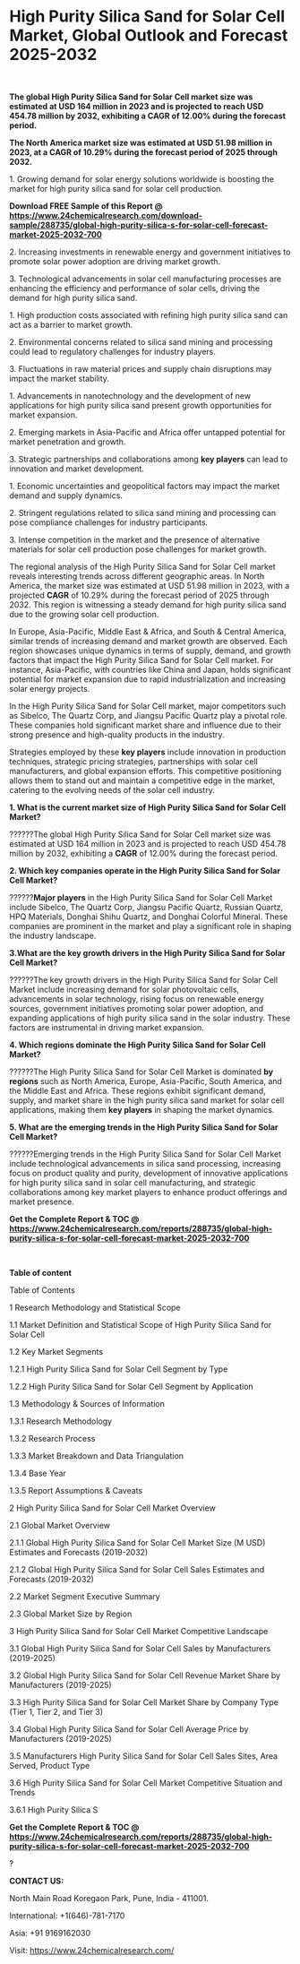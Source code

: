 <h1>High Purity Silica Sand for Solar Cell Market, Global Outlook and Forecast 2025-2032</h1><br/><p><span style="font-size:14px"><strong>The global High Purity Silica Sand for Solar Cell market size was estimated at USD 164 million in 2023 and is projected to reach USD 454.78 million by 2032, exhibiting a <strong>CAGR</strong> of 12.00% during the forecast period.</strong></span></p>
 
 
 
 <p><span style="font-size:14px"><strong>The North America market size was estimated at USD 51.98 million in 2023, at a <strong>CAGR</strong> of 10.29% during the forecast period of 2025 through 2032.</strong></span></p>
 
 
 
 <p><span style="font-size:14px">1. Growing demand for solar energy solutions worldwide is boosting the market for high purity silica sand for solar cell production.</span></p>
 
 
 
 <div><b>Download FREE Sample of this Report @ <a href="https://www.24chemicalresearch.com/download-sample/288735/global-high-purity-silica-s-for-solar-cell-forecast-market-2025-2032-700">https://www.24chemicalresearch.com/download-sample/288735/global-high-purity-silica-s-for-solar-cell-forecast-market-2025-2032-700</a></b></div>
 
 
 
 <p><span style="font-size:14px">2. Increasing investments in renewable energy and government initiatives to promote solar power adoption are driving market growth.</span></p>
 
 
 
 <p><span style="font-size:14px">3. Technological advancements in solar cell manufacturing processes are enhancing the efficiency and performance of solar cells, driving the demand for high purity silica sand.</span></p>
 
 
 
 <p><span style="font-size:14px">1. High production costs associated with refining high purity silica sand can act as a barrier to market growth.</span></p>
 
 
 
 <p><span style="font-size:14px">2. Environmental concerns related to silica sand mining and processing could lead to regulatory challenges for industry players.</span></p>
 
 
 
 <p><span style="font-size:14px">3. Fluctuations in raw material prices and supply chain disruptions may impact the market stability.</span></p>
 
 
 
 <p><span style="font-size:14px">1. Advancements in nanotechnology and the development of new applications for high purity silica sand present growth opportunities for market expansion.</span></p>
 
 
 
 <p><span style="font-size:14px">2. Emerging markets in Asia-Pacific and Africa offer untapped potential for market penetration and growth.</span></p>
 
 
 
 <p><span style="font-size:14px">3. Strategic partnerships and collaborations among <strong>key players</strong> can lead to innovation and market development.</span></p>
 
 
 
 <p><span style="font-size:14px">1. Economic uncertainties and geopolitical factors may impact the market demand and supply dynamics.</span></p>
 
 
 
 <p><span style="font-size:14px">2. Stringent regulations related to silica sand mining and processing can pose compliance challenges for industry participants.</span></p>
 
 
 
 <p><span style="font-size:14px">3. Intense competition in the market and the presence of alternative materials for solar cell production pose challenges for market growth.</span></p>
 
 
 
 <p><span style="font-size:14px">The regional analysis of the High Purity Silica Sand for Solar Cell market reveals interesting trends across different geographic areas. In North America, the market size was estimated at USD 51.98 million in 2023, with a projected <strong>CAGR</strong> of 10.29% during the forecast period of 2025 through 2032. This region is witnessing a steady demand for high purity silica sand due to the growing solar cell production.</span></p>
 
 
 
 <p><span style="font-size:14px">In Europe, Asia-Pacific, Middle East & Africa, and South & Central America, similar trends of increasing demand and market growth are observed. Each region showcases unique dynamics in terms of supply, demand, and growth factors that impact the High Purity Silica Sand for Solar Cell market. For instance, Asia-Pacific, with countries like China and Japan, holds significant potential for market expansion due to rapid industrialization and increasing solar energy projects.</span></p>
 
 
 
 <p><span style="font-size:14px">In the High Purity Silica Sand for Solar Cell market, major competitors such as Sibelco, The Quartz Corp, and Jiangsu Pacific Quartz play a pivotal role. These companies hold significant market share and influence due to their strong presence and high-quality products in the industry.</span></p>
 
 
 
 <p><span style="font-size:14px">Strategies employed by these <strong>key players</strong> include innovation in production techniques, strategic pricing strategies, partnerships with solar cell manufacturers, and global expansion efforts. This competitive positioning allows them to stand out and maintain a competitive edge in the market, catering to the evolving needs of the solar cell industry.</span></p>
 
 
 
 <p><span style="font-size:14px"><strong>1. What is the current market size of High Purity Silica Sand for Solar Cell Market?</strong></span></p>
 
 
 
 <p><span style="font-size:14px">??????The global High Purity Silica Sand for Solar Cell market size was estimated at USD 164 million in 2023 and is projected to reach USD 454.78 million by 2032, exhibiting a <strong>CAGR</strong> of 12.00% during the forecast period.</span></p>
 
 
 
 <p><span style="font-size:14px"><strong>2. Which key companies operate in the High Purity Silica Sand for Solar Cell Market?</strong></span></p>
 
 
 
 <p><span style="font-size:14px">??????<strong>Major players</strong> in the High Purity Silica Sand for Solar Cell Market include Sibelco, The Quartz Corp, Jiangsu Pacific Quartz, Russian Quartz, HPQ Materials, Donghai Shihu Quartz, and Donghai Colorful Mineral. These companies are prominent in the market and play a significant role in shaping the industry landscape.</span></p>
 
 
 
 <p><span style="font-size:14px"><strong>3.What are the key growth drivers in the High Purity Silica Sand for Solar Cell Market?</strong></span></p>
 
 
 
 <p><span style="font-size:14px">??????The key growth drivers in the High Purity Silica Sand for Solar Cell Market include increasing demand for solar photovoltaic cells, advancements in solar technology, rising focus on renewable energy sources, government initiatives promoting solar power adoption, and expanding applications of high purity silica sand in the solar industry. These factors are instrumental in driving market expansion.</span></p>
 
 
 
 <p><span style="font-size:14px"><strong>4. Which regions dominate the High Purity Silica Sand for Solar Cell Market?</strong></span></p>
 
 
 
 <p><span style="font-size:14px">??????The High Purity Silica Sand for Solar Cell Market is dominated <strong>by regions</strong> such as North America, Europe, Asia-Pacific, South America, and the Middle East and Africa. These regions exhibit significant demand, supply, and market share in the high purity silica sand market for solar cell applications, making them <strong>key players</strong> in shaping the market dynamics.</span></p>
 
 
 
 <p><span style="font-size:14px"><strong>5. What are the emerging trends in the High Purity Silica Sand for Solar Cell Market?</strong></span></p>
 
 
 
 <p><span style="font-size:14px">??????Emerging trends in the High Purity Silica Sand for Solar Cell Market include technological advancements in silica sand processing, increasing focus on product quality and purity, development of innovative applications for high purity silica sand in solar cell manufacturing, and strategic collaborations among key market players to enhance product offerings and market presence.</span></p>
 
 
 
 <div><b>Get the Complete Report & TOC @ <a href="https://www.24chemicalresearch.com/reports/288735/global-high-purity-silica-s-for-solar-cell-forecast-market-2025-2032-700">https://www.24chemicalresearch.com/reports/288735/global-high-purity-silica-s-for-solar-cell-forecast-market-2025-2032-700</a></b></div>
 
 
 
 <p><br />
 
 <b>Table of content</b></p>
 
 
 
 <p>Table of Contents<br />
 
 1 Research Methodology and Statistical Scope<br />
 
 1.1 Market Definition and Statistical Scope of High Purity Silica Sand for Solar Cell<br />
 
 1.2 Key Market Segments<br />
 
 1.2.1 High Purity Silica Sand for Solar Cell Segment by Type<br />
 
 1.2.2 High Purity Silica Sand for Solar Cell Segment by Application<br />
 
 1.3 Methodology & Sources of Information<br />
 
 1.3.1 Research Methodology<br />
 
 1.3.2 Research Process<br />
 
 1.3.3 Market Breakdown and Data Triangulation<br />
 
 1.3.4 Base Year<br />
 
 1.3.5 Report Assumptions & Caveats<br />
 
 2 High Purity Silica Sand for Solar Cell Market Overview<br />
 
 2.1 Global Market Overview<br />
 
 2.1.1 Global High Purity Silica Sand for Solar Cell Market Size (M USD) Estimates and Forecasts (2019-2032)<br />
 
 2.1.2 Global High Purity Silica Sand for Solar Cell Sales Estimates and Forecasts (2019-2032)<br />
 
 2.2 Market Segment Executive Summary<br />
 
 2.3 Global Market Size by Region<br />
 
 3 High Purity Silica Sand for Solar Cell Market Competitive Landscape<br />
 
 3.1 Global High Purity Silica Sand for Solar Cell Sales by Manufacturers (2019-2025)<br />
 
 3.2 Global High Purity Silica Sand for Solar Cell Revenue Market Share by Manufacturers (2019-2025)<br />
 
 3.3 High Purity Silica Sand for Solar Cell Market Share by Company Type (Tier 1, Tier 2, and Tier 3)<br />
 
 3.4 Global High Purity Silica Sand for Solar Cell Average Price by Manufacturers (2019-2025)<br />
 
 3.5 Manufacturers High Purity Silica Sand for Solar Cell Sales Sites, Area Served, Product Type<br />
 
 3.6 High Purity Silica Sand for Solar Cell Market Competitive Situation and Trends<br />
 
 3.6.1 High Purity Silica S</p>
 
 
 
 <div><b>Get the Complete Report & TOC @ <a href="https://www.24chemicalresearch.com/reports/288735/global-high-purity-silica-s-for-solar-cell-forecast-market-2025-2032-700">https://www.24chemicalresearch.com/reports/288735/global-high-purity-silica-s-for-solar-cell-forecast-market-2025-2032-700</a></b></div>
 
 
 
 <p>? </p>
 
 
 
 <p><b>CONTACT US:</b><br />
 
 North Main Road Koregaon Park, Pune, India - 411001.<br />
 
 International: +1(646)-781-7170<br />
 
 Asia: +91 9169162030<br />
 
 Visit: <a href="https://www.24chemicalresearch.com/">https://www.24chemicalresearch.com/</a></p>